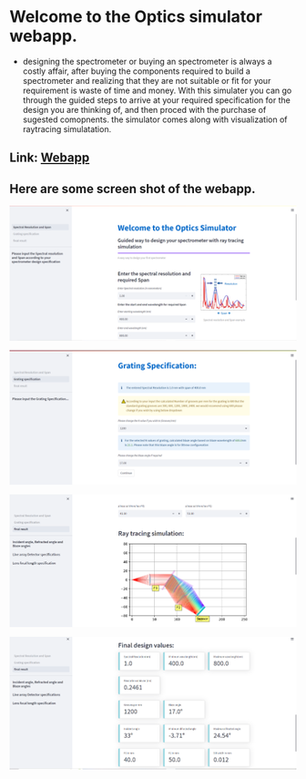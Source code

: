 # Welcome to the Optics simulator webapp.

- designing the spectrometer or buying an spectrometer is always a costly affair, after buying the components required to build a spectrometer and realizing that they are not suitable or fit for your requirement is waste of time and money. With this simulater you can go through the guided steps to arrive at your required specification for the design you are thinking of, and then proced with the purchase of sugested comopnents. the simulator comes along with visualization of raytracing simulatation.

## Link: [Webapp](https://millermuttu-optics-simulato-spectral-resolution-and-span-3v3azi.streamlit.app/)
## Here are some screen shot of the webapp.

![](img/Screenshot_1.png)

![](img/Screenshot_2.png)

![](img/Screenshot_3.png)

![](img/Screenshot_4.png)
